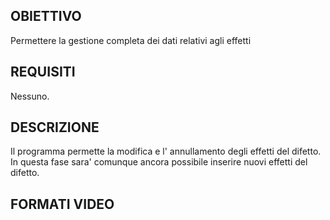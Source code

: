 ## OBIETTIVO
Permettere la gestione completa dei dati relativi agli effetti
## REQUISITI
Nessuno.
## DESCRIZIONE
Il programma permette la modifica e l' annullamento degli effetti del difetto.
In questa fase sara' comunque ancora possibile inserire nuovi effetti del difetto.
## FORMATI VIDEO
